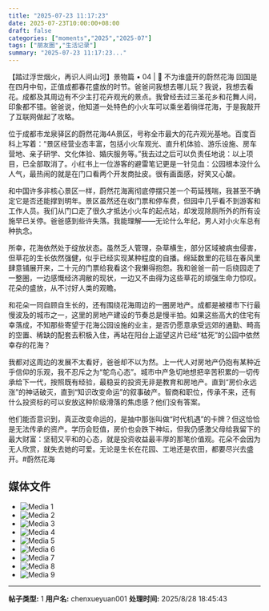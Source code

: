 ```yaml
---
title: "2025-07-23 11:17:23"
date: 2025-07-23T10:00:00+08:00
draft: false
categories: ["moments","2025","2025-07"]
tags: ["朋友圈","生活记录"]
summary: "2025-07-23 11:17:23..."
---
```


【踏过浮世烟火，再识人间山河】景物篇 • 04 | ​💐 不为谁盛开的蔚然花海
​
​回国是在四月中旬，正值成都春花盛放的时节。爸爸问我想去哪儿玩？我说，我想去看花。成都及其周边有不少主打花卉观光的景点。我曾经去过三圣花乡和花舞人间，印象都不错。爸爸说，他知道一处特色的小火车可以乘坐着徜徉花海，于是我敲开了互联网做起了攻略。

位于成都市龙泉驿区的蔚然花海4A景区，号称全市最大的花卉观光基地。百度百科上写着：“景区经营业态丰富，包括小火车观光、直升机体验、游乐设施、房车营地、亲子研学、文化体验、婚庆服务等。”我去过之后可以负责任地说：以上项目，已全部取消了。小红书上一位游客的避雷笔记更是一针见血：公园根本没什么人气，最热闹的就是在门口看两个开发商扯皮。很有画面感，好笑又心酸。

和中国许多非核心景区一样，蔚然花海离彻底停摆只差一个苟延残喘，我甚至不确定它是否还能撑到明年。景区虽然还在收门票和停车费，但园中几乎看不到游客和工作人员。我们从门口走了很久才抵达小火车的起点站，却发现除厕所外的所有设施早已关停。爸爸感到些许失落。我能理解——无论什么年纪，男人对小火车总有种执念。

所幸，花海依然处于绽放状态。虽然乏人管理，杂草横生，部分区域被病虫侵害，但草花的生长依然强健，似乎已经实现某种程度的自播。绵延数里的花毯在春风里肆意铺展开来，二十元的门票给我看这个我懒得抱怨。我和爸爸一前一后绕园走了一整圈，一边感慨经济凋敝的现状，一边又不由得为这些草花的顽强生命力惊叹。花朵的盛放，从不讨好人类的观瞻。

和花朵一同自顾自生长的，还有围绕花海周边的一圈房地产。成都是被楼市下行最慢波及的城市之一，这里的房地产建设的节奏总是慢半拍。如果这些高大的住宅有幸落成，不知那些寄望于花海公园设施的业主，是否仍愿意承受远郊的通勤、畸高的空置、稀缺的配套去积极入住，再站在阳台上遥望这片已经“枯死”的公园中依然幸存的花海？

我都对这周边的发展不太看好，爸爸却不以为然。上一代人对房地产仍抱有某种近乎信仰的乐观，我不忍斥之为“鸵鸟心态”。城市中产急切地想把辛苦积累的一切传承给下一代，按照既有经验，最稳妥的投资无非是教育和房地产。直到“房价永远涨”的神话破灭，直到“知识改变命运”的叙事破产。智商和职位，传承不来，还有什么投资标的可以安放这种阶级滑落的焦虑感？他们没有答案。

他们能否意识到，真正改变命运的，是抽中那张叫做“时代机遇”的卡牌？但这恰恰是无法传承的资产。学历会贬值，房价也会跌下神坛，但我仍感激父母给我留下的最大财富：坚韧又平和的心态，就是投资收益最丰厚的那笔价值观。花朵不会因为无人欣赏，就失去她的可爱。无论是生长在花园、工地还是农田，都要尽兴去盛开。
​
​#蔚然花海

## 媒体文件

- ![Media 1](/Moments/photos/2025-07-23/202507231117230.jpg)
- ![Media 2](/Moments/photos/2025-07-23/202507231117231.jpg)
- ![Media 3](/Moments/photos/2025-07-23/202507231117232.jpg)
- ![Media 4](/Moments/photos/2025-07-23/202507231117233.jpg)
- ![Media 5](/Moments/photos/2025-07-23/202507231117234.jpg)
- ![Media 6](/Moments/photos/2025-07-23/202507231117235.jpg)
- ![Media 7](/Moments/photos/2025-07-23/202507231117236.jpg)
- ![Media 8](/Moments/photos/2025-07-23/202507231117237.jpg)
- ![Media 9](/Moments/photos/2025-07-23/202507231117238.jpg)

---

**帖子类型:** 1
**用户名:** chenxueyuan001
**处理时间:** 2025/8/28 18:45:43